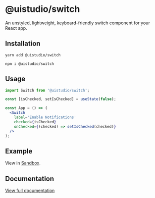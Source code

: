 # @uistudio/switch

An unstyled, lightweight, keyboard-friendly switch component for your React app.

## Installation

`yarn add @uistudio/switch`

`npm i @uistudio/switch`

## Usage

```jsx 
import Switch from '@uistudio/switch';

const [isChecked, setIsChecked] = useState(false);

const App = () => (
  <Switch
    label='Enable Notifications'
    checked={isChecked}
    onChecked={(checked) => setIsChecked(checked)}
  />
);
```

## Example

View in [Sandbox](https://codesandbox.io/s/nifty-sun-7o2iev).

## Documentation

[View full documentation](https://uistudio-core-storybook-rkdhd7ec1-wpickeral.vercel.app/?path=/docs/switch--label-only)
